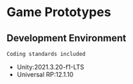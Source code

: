 # Game Prototypes

## Development Environment

    Coding standards included

- Unity:2021.3.20-f1-LTS
- Universal RP:12.1.10
